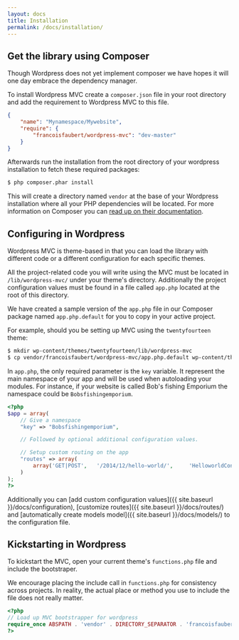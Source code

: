 ```yaml
---
layout: docs
title: Installation
permalink: /docs/installation/
---
```


## Get the library using Composer

Though Wordpress does not yet implement composer we have hopes it will one day embrace the dependency manager.

To install Wordpress MVC create a `composer.json` file in your root directory and add the requirement to Wordpress MVC to this file.

~~~ json
{
    "name": "Mynamespace/Mywebsite",
    "require": {
        "francoisfaubert/wordpress-mvc": "dev-master"
    }
}
~~~

Afterwards run the installation from the root directory of your wordpress installation to fetch these required packages:

~~~ bash
$ php composer.phar install
~~~

This will create a directory named `vendor` at the base of your Wordpress installation where all your PHP dependencies will be located. For more information on Composer you can [read up on their documentation](https://getcomposer.org/doc/).


## Configuring in Wordpress

Wordpress MVC is theme-based in that you can load the library with different code or a different configuration for each specific themes.

All the project-related code you will write using the MVC must be located in `/lib/wordpress-mvc/` under your theme's directory. Additionally the project configuration values must be found in a file called `app.php` located at the root of this directory.

We have created a sample version of the `app.php` file in our Composer package named `app.php.default` for you to copy in your active project.

For example, should you be setting up MVC using the `twentyfourteen` theme:

~~~ bash
$ mkdir wp-content/themes/twentyfourteen/lib/wordpress-mvc
$ cp vendor/francoisfaubert/wordpress-mvc/app.php.default wp-content/themes/twentyfourteen/lib/wordpress-mvc/app.php
~~~

In `app.php`, the only required parameter is the `key` variable. It represent the main namespace of your app and will be used when autoloading your modules. For instance, if your website is called Bob's fishing Emporium the namespace could be `Bobsfishingemporium`.


~~~ php
<?php
$app = array(
    // Give a namespace
    "key" => "Bobsfishingemporium",

    // Followed by optional additional configuration values.

    // Setup custom routing on the app
    "routes" => array(
        array('GET|POST',   '/2014/12/hello-world/',     'HelloworldController#view'),
    )
);
?>
~~~

Additionally you can [add custom configuration values]({{ site.baseurl }}/docs/configuration), [customize routes]({{ site.baseurl }}/docs/routes/) and [automatically create models model]({{ site.baseurl }}/docs/models/) to the configuration file.

## Kickstarting in Wordpress

To kickstart the MVC, open your current theme's `functions.php` file and include the bootstraper.

We encourage placing the include call in `functions.php` for consistency across projects. In reality, the actual place or method you use to include the file does not really matter.

~~~ php
<?php
// Load up MVC bootstrapper for wordpress
require_once ABSPATH . 'vendor' . DIRECTORY_SEPARATOR . 'francoisfaubert' . DIRECTORY_SEPARATOR . 'wordpress-mvc' . DIRECTORY_SEPARATOR . 'bootstrap.php';
?>
~~~

